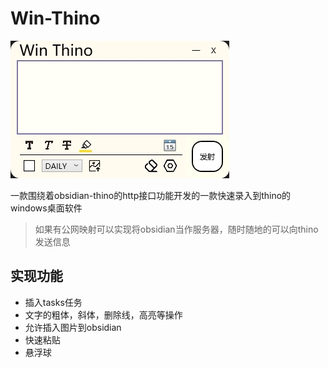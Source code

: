 # Win-Thino
![项目图片.png](https://github.com/AyuHero/win-thino/blob/1.0/win.png)

一款围绕着obsidian-thino的http接口功能开发的一款快速录入到thino的windows桌面软件

> 如果有公网映射可以实现将obsidian当作服务器，随时随地的可以向thino发送信息

## 实现功能
- 插入tasks任务
- 文字的粗体，斜体，删除线，高亮等操作
- 允许插入图片到obsidian
- 快速粘贴
- 悬浮球
